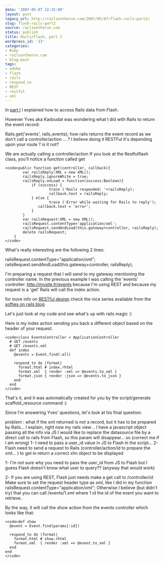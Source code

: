 ```yaml
---
date: '2007-05-07 22:15:00'
layout: post
legacy_url: http://railsontherun.com/2007/05/07/flash-rails-part2/
slug: flash-rails-part2
source: railsontherun.com
status: publish
title: Rails/Flash, part 2
wordpress_id: '13'
categories:
- Ruby
- railsontherun.com
- blog-post
tags:
- adobe
- flash
- rails
- respond_to
- REST
- restful
- xml
---
```


In [part I](http://www.railsontherun.com/2007/4/9/rails-and-flash) I explained how to access Rails data from Flash.





However Yves aka Kadoudal was wondering what I did with Rails to return the event record:





Rails.get('events', rails_events); how rails returns the event record as we don't call a controller/action ... ? I believe doing it RESTFul it's depending upon your route ? is it not?





We are actually calling a controller/action If you look at the Restfulflash class, you'll notice a function called get




    
    <code>public function get(controller, callback){
            var railsReply:XML = new XML();
            railsReply.ignoreWhite = true;
            railsReply.onLoad = function(success:Boolean){
                if (success) {
                        trace ('Rails responded: '+railsReply);
                        callback.text = railsReply;
                } else {
                        trace ('Error while waiting for Rails to reply');
                   callback.text = 'error';
                }
            }
            var railsRequest:XML = new XML();
            railsRequest.contentType='application/xml';
            railsRequest.sendAndLoad(this.gateway+controller, railsReply);
            delete railsRequest;
        }
    </code>





What's really interesting are the following 2 lines:





railsRequest.contentType="application/xml";
railsRequest.sendAndLoad(this.gateway+controller, railsReply);





I'm preparing a request that I will send to my gateway mentioning the controller name. In the previous example I was calling the 'events' controller: http://mysite.fr/events because I'm using REST and because my request is a 'get' Rails will call the index action.





for more info on [RESTful design](http://www.softiesonrails.com/2007/4/10/rest-101-part-3-just-call-me-the-repo-man) check the nice series available from the [softies on rails blog](http://www.softiesonrails.com)





Let's just look at my code and see what's up with rails magic :)





Here is my index action sending you back a different object based on the header of your request.




    
    <code>class EventsController < ApplicationController
      # GET /events
      # GET /events.xml
      def index
        @events = Event.find(:all)
    
        respond_to do |format|
          format.html # index.rhtml
          format.xml  { render :xml => @events.to_xml }
          format.json { render :json => @events.to_json }
        end
      end
    </code>





That's it, and it was automatically created for you by the script/generate scaffold_resource command :)





Since I'm answering Yves' questions, let's look at his final question:





problem : what if the xml returned is not a record, but it has to be prepared by Rails...
I explain, right now my rails view .. I have a javascript object passing all the info via JS
I would like to replace the datasource file by a direct call to rails from Flash, so this param will disappear... so (correct me if I am wrong)
    1- I need to pass a user_id value in JS to Flash in the script...
    2- Flash need to send a request to Rails (controller/action/id to prepare the xml... ) to get in return a correct xlm object to be displayed





1- I'm not sure why you need to pass the user_id from JS to Flash but I guess Flash doesn't know what user to query?? (anyway that would work)





2- If you are using REST, Flash just needs make a get call to /controller/id Make sure to set the request header type as xml, like I did in my function railsRequest.contentType="application/xml"; Otherwise I believe (but didn't try) that you can call /events/1.xml where 1 id the id of the event you want to retrieve.





By the way, it will call the show action from the events controller which looks like that:




    
    <code>def show
      @event = Event.find(params[:id])
    
      respond_to do |format|
        format.html # show.rhtml
        format.xml  { render :xml => @event.to_xml }
      end
    end
    </code>
